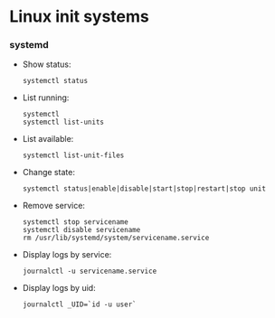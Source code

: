 # Linux init systems

### systemd
* Show status:  
  ```
  systemctl status
  ```

* List running:
  ```
  systemctl
  systemctl list-units
  ```

* List available:
  ```
  systemctl list-unit-files
  ```

* Change state:
  ```
  systemctl status|enable|disable|start|stop|restart|stop unit
  ```

* Remove service:
  ```
  systemctl stop servicename
  systemctl disable servicename
  rm /usr/lib/systemd/system/servicename.service
  ```

* Display logs by service:
  ```
  journalctl -u servicename.service
  ```
  
* Display logs by uid:
  ```
  journalctl _UID=`id -u user`
  ```
  
